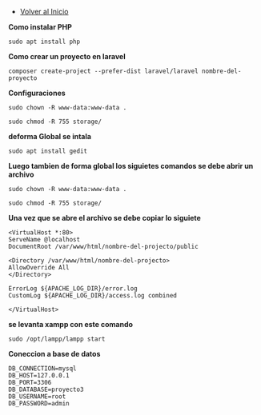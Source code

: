 - [Volver al Inicio](../README.md)

<aside>
</aside>

**Como instalar PHP**
```instalar PHP
sudo apt install php
```


**Como crear un proyecto en laravel**
```
composer create-project --prefer-dist laravel/laravel nombre-del-proyecto
```
**Configuraciones**
```configuracion en consola
sudo chown -R www-data:www-data .
```
```configuracion en consola
sudo chmod -R 755 storage/
```

**deforma Global se intala**
```
sudo apt install gedit
```

**Luego tambien de forma global los siguietes comandos se debe abrir un archivo**
```configuracion en consola
sudo chown -R www-data:www-data .
```
```configuracion en consola
sudo chmod -R 755 storage/
```

**Una vez que se abre el archivo se debe copiar lo siguiete**
```copiar 
<VirtualHost *:80>
ServeName @localhost
DocumentRoot /var/www/html/nombre-del-projecto/public

<Directory /var/www/html/nombre-del-projecto>
AllowOverride All
</Directory>

ErrorLog ${APACHE_LOG_DIR}/error.log
CustomLog ${APACHE_LOG_DIR}/access.log combined

</VirtualHost>

```


**se levanta xampp con este comando**
```
sudo /opt/lampp/lampp start
```

**Coneccion a base de datos**
```
DB_CONNECTION=mysql
DB_HOST=127.0.0.1
DB_PORT=3306
DB_DATABASE=proyecto3
DB_USERNAME=root
DB_PASSWORD=admin
```
